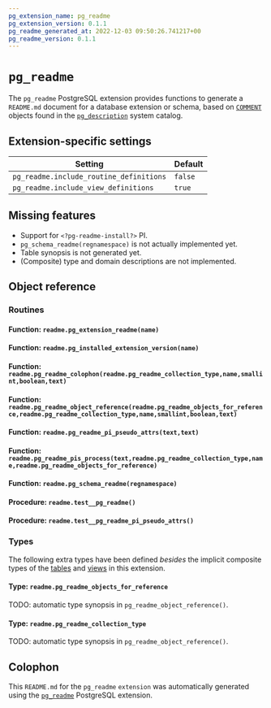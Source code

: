 ```yaml
---
pg_extension_name: pg_readme
pg_extension_version: 0.1.1
pg_readme_generated_at: 2022-12-03 09:50:26.741217+00
pg_readme_version: 0.1.1
---
```


# `pg_readme`

The `pg_readme` PostgreSQL extension provides functions to generate
a `README.md` document for a database extension or schema, based on
[`COMMENT`](https://www.postgresql.org/docs/current/sql-comment.html) objects
found in the
[`pg_description`](https://www.postgresql.org/docs/current/catalog-pg-description.html)
system catalog.

## Extension-specific settings

| Setting                                  | Default  |
| ---------------------------------------- | -------- |
| `pg_readme.include_routine_definitions`  | `false`  |
| `pg_readme.include_view_definitions`     | `true`   |

## Missing features

* Support for `<?pg-readme-install?>` PI.
* `pg_schema_readme(regnamespace)` is not actually implemented yet.
* Table synopsis is not generated yet.
* (Composite) type and domain descriptions are not implemented.

## Object reference

### Routines

#### Function: `readme.pg_extension_readme(name)`

#### Function: `readme.pg_installed_extension_version(name)`

#### Function: `readme.pg_readme_colophon(readme.pg_readme_collection_type,name,smallint,boolean,text)`

#### Function: `readme.pg_readme_object_reference(readme.pg_readme_objects_for_reference,readme.pg_readme_collection_type,name,smallint,boolean,text)`

#### Function: `readme.pg_readme_pi_pseudo_attrs(text,text)`

#### Function: `readme.pg_readme_pis_process(text,readme.pg_readme_collection_type,name,readme.pg_readme_objects_for_reference)`

#### Function: `readme.pg_schema_readme(regnamespace)`

#### Procedure: `readme.test__pg_readme()`

#### Procedure: `readme.test__pg_readme_pi_pseudo_attrs()`

### Types

The following extra types have been defined _besides_ the implicit composite types of the [tables](#tables) and [views](#views) in this extension.

#### Type: `readme.pg_readme_objects_for_reference`

TODO: automatic type synopsis in `pg_readme_object_reference()`.

#### Type: `readme.pg_readme_collection_type`

TODO: automatic type synopsis in `pg_readme_object_reference()`.

## Colophon

This `README.md` for the `pg_readme` `extension` was automatically generated using the
[`pg_readme`](https://github.com/bigsmoke/pg_readme) PostgreSQL
extension.
